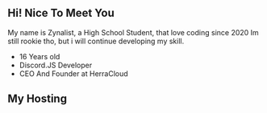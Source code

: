 ## Hi! Nice To Meet You
My name is Zynalist, a High School Student, that love coding since 2020
Im still rookie tho, but i will continue developing my skill.

- 16 Years old
- Discord.JS Developer
- CEO And Founder at HerraCloud

## My Hosting
<a href= 'https://discord.gg/U8gfw6f8fZ' rel= 'nofollow'>
	<img src= 'https://media.discordapp.net/attachments/1160922536050163797/1170041657450840114/New_Project_Copy_6DC7105.gif?ex=65579935&is=65452435&hm=040786d6316080dece0d4b1d0dde322ee62fb1c00b25c5147b314ecf10a0219f&=' width= '500px' height= '0px' style= 'max-width: 100%;'>
</a>
